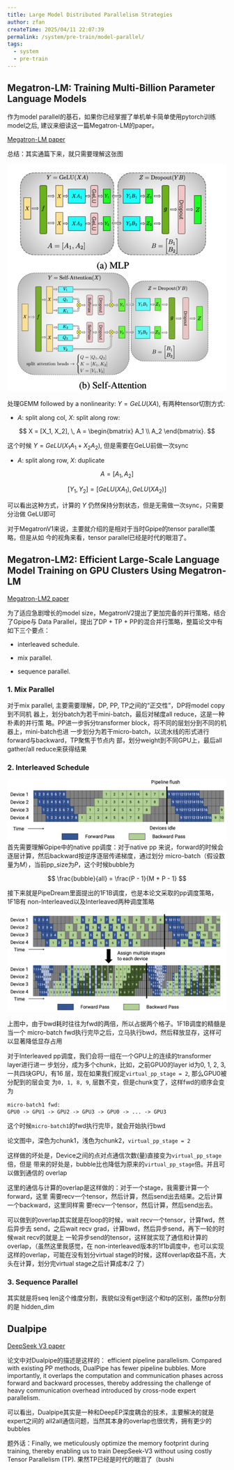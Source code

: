 ```yaml
---
title: Large Model Distributed Parallelism Strategies
author: zfan
createTime: 2025/04/11 22:07:39
permalink: /system/pre-train/model-parallel/
tags:
  - system
  - pre-train
---
```


## Megatron-LM: Training Multi-Billion Parameter Language Models

作为model parallel的基石，如果你已经掌握了单机单卡简单使用pytorch训练model之后,
建议来细读这一篇Megatron-LM的paper。

[Megatron-LM paper](https://arxiv.org/pdf/1909.08053)

总结：其实通篇下来，就只需要理解这张图

![图片](./picture/image.png)

处理GEMM followed by a nonlinearity: $Y=GeLU(XA)$, 有两种tensor切割方式:

- $A$: split along col, $X$: split along row:

$$
X = [X_1, X_2], \, A = \begin{bmatrix} A_1 \\ A_2 \end{bmatrix}.
$$

这个时候 $Y = GeLU(X_1A_1 + X_2A_2)$, 但是需要在GeLU前做一次sync

- $A$: split along row, $X$: duplicate

$$
A = [A_1, A_2]
$$

$$
[Y_1, Y_2] = [GeLU(XA_1), GeLU(XA_2)]
$$

可以看出这种方式，计算的 $Y$ 仍然保持分割状态，但是无需做一次sync，只需要分治做
GeLU即可

对于MegatronV1来说，主要就介绍的是相对于当时Gpipe的tensor parallel策略，但是从如
今的视角来看，tensor parallel已经是时代的眼泪了。

## Megatron-LM2: Efficient Large-Scale Language Model Training on GPU Clusters Using Megatron-LM

[Megatron-LM2 paper](https://arxiv.org/pdf/2104.04473)

为了适应急剧增长的model size，MegatronV2提出了更加完备的并行策略，结合了Gpipe与
Data Parallel，提出了DP + TP + PP的混合并行策略，整篇论文中有如下三个要点：

- interleaved schedule.

- mix parallel.

- sequence parallel.

### 1. Mix Parallel

对于mix parallel, 主要需要理解，DP, PP, TP之间的“正交性”，DP将model copy到不同机
器上，划分batch为若干mini-batch，最后对梯度all reduce，这是一种朴素的并行策
略。PP进一步拆分transformer block，将不同的层划分到不同的机器上，mini-batch也进
一步划分为若干micro-batch，以流水线的形式进行forward与backward，TP聚焦于节点内
部，划分weight到不同GPU上，最后all gather/all reduce来获得结果

### 2. Interleaved Schedule

![图片](./picture/image2.png) 首先需要理解Gpipe中的native pp调度：对于native pp
来说，forward的时候会逐层计算，然后backward按逆序逐层传递梯度，通过划分
micro-batch（假设数量为$M$），当前pp_size为$P$，这个时候bubble为

$$
\frac{bubble}{all} = \frac{P - 1}{M + P - 1}
$$

接下来就是PipeDream里面提出的1F1B调度，也是本论文采取的pp调度策略，1F1B有
non-Interleaved以及Interleaved两种调度策略

![图片](./picture/image1.png)

上图中，由于bwd耗时往往为fwd的两倍，所以占据两个格子。1F1B调度的精髓是当一个
micro-batch fwd执行完毕之后，立马执行bwd，然后释放显存，这样可以显著降低显存占用

对于Interleaved pp调度，我们会将一组在一个GPU上的连续的transformer layer进行进一
步划分，成为多个chunk，比如，之前GPU0的layer id为0, 1, 2, 3, 一共四块GPU，有16
层，现在如果我们规定`virtual_pp_stage = 2`, 那么GPU0被分配到的层会变
为`0, 1, 8, 9`, 层数不变，但是chunk变了，这样fwd的顺序会变为

```
micro-batch1 fwd:
GPU0 -> GPU1 -> GPU2 -> GPU3 -> GPU0 -> ... -> GPU3
```

这个时候`micro-batch1`的fwd执行完毕，就会开始执行bwd

论文图中，深色为chunk1，浅色为chunk2，`virtual_pp_stage = 2`

这样做的坏处是，Device之间的点对点通信次数(量)直接变为`virtual_pp_stage`倍，但是
带来的好处是，bubble比也降低为原来的`virtual_pp_stage`倍。并且可以做到通信的
overlap

这里的通信与计算的overlap是这样做的：对于一个stage，我需要计算一个forward，这里
需要recv一个tensor，然后计算，然后send出去结果。之后计算一个backward，这里同样需
要recv一个tensor，然后计算，然后send出去。

可以做到的overlap其实就是在loop的时候，wait recv一个tensor，计算fwd，然后异步去
send，之后wait recv grad，计算bwd，然后异步send，再下一轮的时候wait recv的就是上
一轮异步send的tensor，这样就实现了通信和计算的overlap，（虽然这里我感觉，在
non-interleaved版本的1f1b调度中，也可以实现这样的overlap，可能在没有划分virtual
stage的时候，这样overlap收益不高，大头在计算，划分完virtual stage之后计算成本/2
了）

### 3. Sequence Parallel

其实就是将seq len这个维度分割，我貌似没有get到这个和tp的区别，虽然tp分割的是
hidden_dim

## Dualpipe

[DeepSeek V3 paper](https://arxiv.org/pdf/2412.19437)

论文中对Dualpipe的描述是这样的： efficient pipeline parallelism. Compared with
existing PP methods, DualPipe has fewer pipeline bubbles. More importantly, it
overlaps the computation and communication phases across forward and backward
processes, thereby addressing the challenge of heavy communication overhead
introduced by cross-node expert parallelism.

可以看出，Dualpipe其实是一种和DeepEP深度耦合的技术，主要解决的就是expert之间的
all2all通信问题，当然其本身的overlap也很优秀，拥有更少的bubbles

题外话：Finally, we meticulously optimize the memory footprint during training,
thereby enabling us to train DeepSeek-V3 without using costly Tensor Parallelism
(TP). 果然TP已经是时代的眼泪了（bushi
